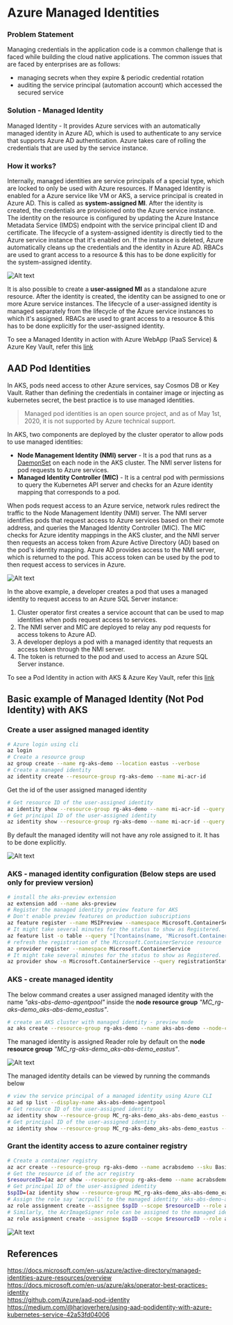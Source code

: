 # Azure Managed Identities

### Problem Statement
Managing credentials in the application code is a common challenge that is faced while building the cloud native applications. The common issues that are faced by enterprises are as follows:
* managing secrets when they expire & periodic credential rotation
* auditing the service principal (automation account) which accessed the secured service

### Solution - Managed Identity
Managed Identity - It provides Azure services with an automatically managed identity in Azure AD, which is used to authenticate to any service that supports Azure AD authentication. Azure takes care of rolling the credentials that are used by the service instance.

### How it works?
Internally, managed identities are service principals of a special type, which are locked to only be used with Azure resources. If Managed Identity is enabled for a Azure service like VM or AKS, a service principal is created in Azure AD. This is called as **system-assigned MI**. After the identity is created, the credentials are provisioned onto the Azure service instance. The identity on the resource is configured by updating the Azure Instance Metadata Service (IMDS) endpoint with the service principal client ID and certificate. The lifecycle of a system-assigned identity is directly tied to the Azure service instance that it's enabled on. If the instance is deleted, Azure automatically cleans up the credentials and the identity in Azure AD. RBACs are used to grant access to a resource & this has to be done explicitly for the system-assigned identity.

![Alt text](/images/msi.jpg)

It is also possible to create a **user-assigned MI** as a standalone azure resource. After the identity is created, the identity can be assigned to one or more Azure service instances. The lifecycle of a user-assigned identity is managed separately from the lifecycle of the Azure service instances to which it's assigned. RBACs are used to grant access to a resource & this has to be done explicitly for the user-assigned identity.

To see a Managed Identity in action with Azure WebApp (PaaS Service) & Azure Key Vault, refer this [link](https://github.com/abhinabsarkar/webapp-mi-keyvault)

## AAD Pod Identities
In AKS, pods need access to other Azure services, say Cosmos DB or Key Vault. Rather than defining the credentials in container image or injecting as kubernetes secret, the best practice is to use managed identities.
> Managed pod identities is an open source project, and as of May 1st, 2020, it is not supported by Azure technical support.

In AKS, two components are deployed by the cluster operator to allow pods to use managed identities:
* **Node Management Identity (NMI) server** - It is a pod that runs as a [DaemonSet](https://github.com/abhinabsarkar/k8s-networking/blob/master/concepts/pod-readme.md#daemonset) on each node in the AKS cluster. The NMI server listens for pod requests to Azure services.
* **Managed Identity Controller (MIC)** - It is a central pod with permissions to query the Kubernetes API server and checks for an Azure identity mapping that corresponds to a pod.

When pods request access to an Azure service, network rules redirect the traffic to the Node Management Identity (NMI) server. The NMI server identifies pods that request access to Azure services based on their remote address, and queries the Managed Identity Controller (MIC). The MIC checks for Azure identity mappings in the AKS cluster, and the NMI server then requests an access token from Azure Active Directory (AD) based on the pod's identity mapping. Azure AD provides access to the NMI server, which is returned to the pod. This access token can be used by the pod to then request access to services in Azure.

![Alt text](/images/pod-identities.jpg)

In the above example, a developer creates a pod that uses a managed identity to request access to an Azure SQL Server instance:
1. Cluster operator first creates a service account that can be used to map identities when pods request access to services.
2. The NMI server and MIC are deployed to relay any pod requests for access tokens to Azure AD.
3. A developer deploys a pod with a managed identity that requests an access token through the NMI server.
4. The token is returned to the pod and used to access an Azure SQL Server instance.

To see a Pod Identity in action with AKS & Azure Key Vault, refer this [link](https://github.com/abhinabsarkar/podidentity)

## Basic example of Managed Identity (Not Pod Identity) with AKS
### Create a user assigned managed identity
```bash
# Azure login using cli
az login
# Create a resource group
az group create --name rg-aks-demo --location eastus --verbose
# Create a managed identity
az identity create --resource-group rg-aks-demo --name mi-acr-id
```
Get the id of the user assigned managed identity
```bash
# Get resource ID of the user-assigned identity
az identity show --resource-group rg-aks-demo --name mi-acr-id --query id --output tsv
# Get principal ID of the user-assigned identity
az identity show --resource-group rg-aks-demo --name mi-acr-id --query principalId --output tsv
```

By default the managed identity will not have any role assigned to it. It has to be done explicitly.

![Alt text](/images/mi-demo.jpg)

### AKS - managed identity configuration (Below steps are used only for preview version) 
```bash
# install the aks-preview extension
az extension add --name aks-preview
# Register the managed identity preview feature for AKS 
# Don't enable preview features on production subscriptions
az feature register --name MSIPreview --namespace Microsoft.ContainerService
# It might take several minutes for the status to show as Registered.
az feature list -o table --query "[?contains(name, 'Microsoft.ContainerService/MSIPreview')].{Name:name,State:properties.state}"
# refresh the registration of the Microsoft.ContainerService resource
az provider register --namespace Microsoft.ContainerService
# It might take several minutes for the status to show as Registered.
az provider show -n Microsoft.ContainerService --query registrationState --output tsv
```

### AKS - create managed identity
The below command creates a user assigned managed identity with the name *"aks-abs-demo-agentpool"*  inside the **node resource group** *"MC_rg-aks-demo_aks-abs-demo_eastus"*.  
```bash
# create an AKS cluster with managed identity - preview mode
az aks create --resource-group rg-aks-demo --name aks-abs-demo --node-count 1 --generate-ssh-keys --enable-managed-identity --verbose
```
The managed identity is assigned Reader role by default on the **node resource group** *"MC_rg-aks-demo_aks-abs-demo_eastus"*.

![Alt text](/images/mi-aks-default.jpg)

The managed identity details can be viewed by running the commands below
```bash
# view the service principal of a managed identity using Azure CLI
az ad sp list --display-name aks-abs-demo-agentpool
# Get resource ID of the user-assigned identity
az identity show --resource-group MC_rg-aks-demo_aks-abs-demo_eastus --name aks-abs-demo-agentpool --query id --output tsv
# Get principal ID of the user-assigned identity
az identity show --resource-group MC_rg-aks-demo_aks-abs-demo_eastus --name aks-abs-demo-agentpool --query principalId --output tsv
```

### Grant the identity access to azure container registry
```bash
# Create a container registry
az acr create --resource-group rg-aks-demo --name acrabsdemo --sku Basic
# Get the resource id of the acr registry
$resourceID=(az acr show --resource-group rg-aks-demo --name acrabsdemo --query id --output tsv)
# Get principal ID of the user-assigned identity
$spID=(az identity show --resource-group MC_rg-aks-demo_aks-abs-demo_eastus --name aks-abs-demo-agentpool --query principalId --output tsv)
# Assign the role say 'acrpull' to the managed identity 'aks-abs-demo-agentpool' on the acr registry 'acrabsdemo'
az role assignment create --assignee $spID --scope $resourceID --role acrpull
# Similarly, the AcrImageSigner role can be assigned to the managed identity
az role assignment create --assignee $spID --scope $resourceID --role acrimagesigner
```

![Alt text](/images/mi-assignment.jpg)

## References
https://docs.microsoft.com/en-us/azure/active-directory/managed-identities-azure-resources/overview  
https://docs.microsoft.com/en-us/azure/aks/operator-best-practices-identity  
https://github.com/Azure/aad-pod-identity  
https://medium.com/@harioverhere/using-aad-podidentity-with-azure-kubernetes-service-42a53fd04006